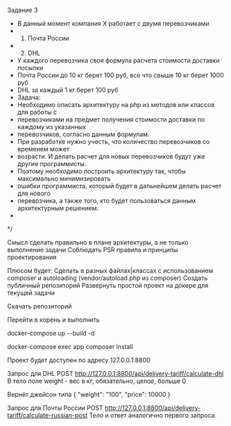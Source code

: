 Задание 3
* В данный момент компания X работает с двумя перевозчиками
* 1. Почта России
* 2. DHL
* У каждого перевозчика своя формула расчета стоимости доставки посылки
* Почта России до 10 кг берет 100 руб, все что cвыше 10 кг берет 1000 руб
* DHL за каждый 1 кг берет 100 руб
* Задача:
* Необходимо описать архитектуру на php из методов или классов для работы с
* перевозчиками на предмет получения стоимости доставки по каждому из указанных
* перевозчиков, согласно данным формулам.
* При разработке нужно учесть, что количество перевозчиков со временем может
* возрасти. И делать расчет для новых перевозчиков будут уже другие программисты.
* Поэтому необходимо построить архитектуру так, чтобы максимально минимизировать
* ошибки программиста, который будет в дальнейшем делать расчет для нового
* перевозчика, а также того, кто будет пользоваться данным архитектурным решением.
*
*/

Смысл сделать правильно в плане архитектуры, а не только выполнение задачи
Соблюдать PSR правила и принципы проектирования

Плюсом будет:
Сделать в разных файлах|классах с  использованием composer и autoloading (vendor/autoload.php из composer)
Создать публичный репозиторий
Развернуть простой проект на докере для текущей задачи

Скачать репозиторий

Перейти в корень и выполнить

docker-compose up --build -d

docker-compose exec app composer install

Проект будет доступен по адресу 127.0.0.1:8800

Запрос для DHL POST http://127.0.0.1:8800/api/delivery-tariff/calculate-dhl
В тело поле weight - вес в кг, обязательно, целое, больше 0

Вернёт джейсон типа
{
"weight": "100",
"price": 10000
}

Запрос для Почты России POST http://127.0.0.1:8800/api/delivery-tariff/calculate-russian-post
Тело и ответ аналогично первого запроса.
